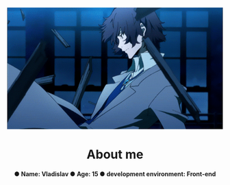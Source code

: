 <p align="center">
  <img src="https://github.com/nero-5-5/nero-5-5/blob/main/dazai-fl-640.gif" alt="animated" />
</p>


<h1 align="center">
  About me
</h1>

<h4 align="center">
● Name: Vladislav
● Age: 15
● development environment: Front-end
</h4>
